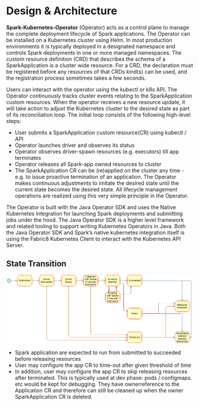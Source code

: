 <!--
Licensed to the Apache Software Foundation (ASF) under one
or more contributor license agreements.  See the NOTICE file
distributed with this work for additional information
regarding copyright ownership.  The ASF licenses this file
to you under the Apache License, Version 2.0 (the
"License"); you may not use this file except in compliance
with the License.  You may obtain a copy of the License at

  http://www.apache.org/licenses/LICENSE-2.0

Unless required by applicable law or agreed to in writing,
software distributed under the License is distributed on an
"AS IS" BASIS, WITHOUT WARRANTIES OR CONDITIONS OF ANY
KIND, either express or implied.  See the License for the
specific language governing permissions and limitations
under the License.
-->

# Design & Architecture

**Spark-Kubernetes-Operator** (Operator) acts as a control plane to manage the complete
deployment lifecycle of Spark applications. The Operator can be installed on a Kubernetes
cluster using Helm. In most production environments it is typically deployed in a designated
namespace and controls Spark deployments in one or more managed namespaces. The custom resource
definition (CRD) that describes the schema of a SparkApplication is a cluster wide resource.
For a CRD, the declaration must be registered before any resources of that CRDs kind(s) can be
used, and the registration process sometimes takes a few seconds.

Users can interact with the operator using the kubectl or k8s API. The Operator continuously
tracks cluster events relating to the SparkApplication custom resources. When the operator
receives a new resource update, it will take action to adjust the Kubernetes cluster to the
desired state as part of its reconciliation loop. The initial loop consists of the following
high-level steps:

* User submits a SparkApplication custom resource(CR) using kubectl / API
* Operator launches driver and observes its status
* Operator observes driver-spawn resources (e.g. executors) till app terminates
* Operator releases all Spark-app owned resources to cluster
* The SparkApplication CR can be (re)applied on the cluster any time - e.g. to issue proactive
  termination of an application. The Operator makes continuous adjustments to imitate the
  desired state until the
  current state becomes the desired state. All lifecycle management operations are realized
  using this very simple
  principle in the Operator.

The Operator is built with the Java Operator SDK and uses the Native Kubernetes Integration for
launching Spark deployments and submitting jobs under the hood. The Java Operator SDK is a
higher level
framework and related tooling to support writing Kubernetes Operators in Java. Both the Java
Operator SDK and Spark’s native
kubernetes integration itself is using the Fabric8 Kubernetes Client to interact with the
Kubernetes API Server.

## State Transition

[<img src="resources/state.png">](resources/state.png)

* Spark application are expected to run from submitted to succeeded before releasing resources
* User may configure the app CR to time-out after given threshold of time
* In addition, user may configure the app CR to skip releasing resources after terminated. This is
  typically used at dev phase: pods / configmaps. etc would be kept for debugging. They have
  ownerreference to the Application CR and therefore can still be cleaned up when the owner
  SparkApplication CR is deleted. 
